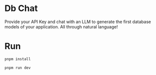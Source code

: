 # Db Chat

Provide your API Key and chat with an LLM to generate the first database models of your application. All through natural language!

# Run

```bash
pnpm install

pnpm run dev
```
